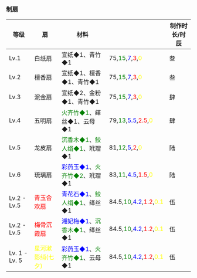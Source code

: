 ### 制扇

| 等级            | 扇                                            | 材料                                                                                   |                                                                                                                                                               | 制作时长/时辰 |
| ------------- | -------------------------------------------- | ------------------------------------------------------------------------------------ | ------------------------------------------------------------------------------------------------------------------------------------------------------------- | ------- |
| Lv.1          | 白纸扇                                          | 宣纸◆1、青竹◆1                                                                            | 75,<span style="color:green;">15</span>,<span style="color:blue;">7</span>,<span style="color:red;">3</span>,<span style="color:yellow;">0</span>             | 叁       |
| Lv.2          | 檀香扇                                          | 宣纸◆1、檀香◆1、青竹◆1                                                                       | 75,<span style="color:green;">15</span>,<span style="color:blue;">7</span>,<span style="color:red;">3</span>,<span style="color:yellow;">0</span>             | 叁       |
| Lv.3          | 泥金扇                                          | 宣纸◆2、金粉◆1、青竹◆1                                                                       | 75,<span style="color:green;">15</span>,<span style="color:blue;">7</span>,<span style="color:red;">3</span>,<span style="color:yellow;">0</span>             | 肆       |
| Lv.4          | 五明扇                                          | <span style="color:green;">火齐竹◆1</span>、缂丝◆1、云母◆1                                    | 79,<span style="color:green;">13</span>,<span style="color:blue;">5.5</span>,<span style="color:red;">2.5</span>,<span style="color:yellow;">0</span>         | 肆       |
| Lv.5          | 龙皮扇                                          | <span style="color:green;">沉香木◆1</span>、<span style="color:green;">鲛人绢◆1</span>、玳瑁◆1 | 81,<span style="color:green;">12</span>,<span style="color:blue;">5</span>,<span style="color:red;">2</span>,<span style="color:yellow;">0</span>             | 陆       |
| Lv.6          | 琉璃扇                                          | <span style="color:blue;">彩药玉◆1</span>、<span style="color:green;">火齐竹◆2</span>、玳瑁◆1  | 83,<span style="color:green;">11</span>,<span style="color:blue;">4.5</span>,<span style="color:red;">1.5</span>,<span style="color:yellow;">0</span>         | 陆       |
| Lv.2 - Lv.5   | <span style="color:red;">青玉合欢扇</span>        | <span style="color:blue;">青花石◆1</span>、<span style="color:green;">鲛人绢◆1</span>、缂丝◆1  | 84.5,<span style="color:green;">10</span>,<span style="color:blue;">4.2</span>,<span style="color:red;">1.2</span>,<span style="color:yellow;">0.1</span>     | 伍       |
| Lv.2 - Lv.5   | <span style="color:red;">梅骨沉霞扇</span>        | <span style="color:blue;">湘妃梅◆1</span>、<span style="color:green;">沉香木◆1</span>、缂丝◆1  | 84.5,<span style="color:green;">10</span>,<span style="color:blue;">4.2</span>,<span style="color:red;">1.2</span>,<span style="color:yellow;">0.1</span><br> | 伍       |
| Lv. 1 - Lv. 5 | <span style="color:yellow;">星河漱影绡(七夕)</span> | <span style="color:blue;">彩药玉◆1</span>、<span style="color:green;">火齐竹◆1</span>、云母◆1  | 84.5,<span style="color:green;">10</span>,<span style="color:blue;">4.2</span>,<span style="color:red;">1.2</span>,<span style="color:yellow;">0.1</span><br> | 伍       |
